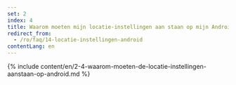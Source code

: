 ```yaml
---
set: 2
index: 4
title: Waarom moeten mijn locatie-instellingen aan staan op mijn Android-telefoon?
redirect_from: 
  - /ro/faq/14-locatie-instellingen-android
contentLang: en
---
```

{% include content/en/2-4-waarom-moeten-de-locatie-instellingen-aanstaan-op-android.md %}
